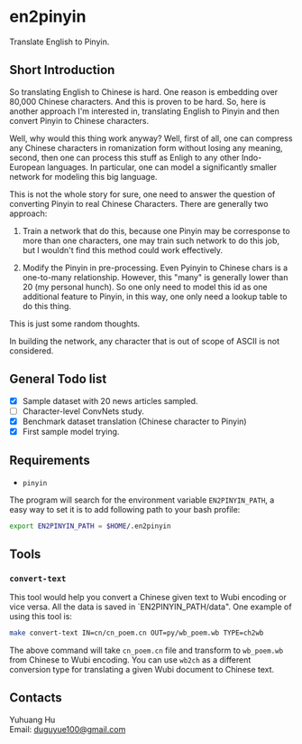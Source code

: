 # en2pinyin

Translate English to Pinyin.

## Short Introduction

So translating English to Chinese is hard. One reason is embedding over 80,000 Chinese characters. And this is proven to be hard. So, here is another approach I'm interested in, translating English to Pinyin and then convert Pinyin to Chinese characters.

Well, why would this thing work anyway? Well, first of all, one can compress any Chinese characters in romanization form without losing any meaning, second, then one can process this stuff as Enligh to any other Indo-European languages. In particular, one can model a significantly smaller network for modeling this big language.

This is not the whole story for sure, one need to answer the question of converting Pinyin to real Chinese Characters. There are generally two approach:

1. Train a network that do this, because one Pinyin may be corresponse to more than one characters, one may train such network to do this job, but I wouldn't find this method could work effectively.

2. Modify the Pinyin in pre-processing. Even Pyinyin to Chinese chars is a one-to-many relationship. However, this "many" is generally lower than 20 (my personal hunch). So one only need to model this id as one additional feature to Pinyin, in this way, one only need a lookup table to do this thing.

This is just some random thoughts.

In building the network, any character that is out of scope of ASCII is not considered.

## General Todo list

+ [x] Sample dataset with 20 news articles sampled.
+ [ ] Character-level ConvNets study.
+ [x] Benchmark dataset translation (Chinese character to Pinyin)
+ [x] First sample model trying.

## Requirements

+ `pinyin`

The program will search for the environment variable `EN2PINYIN_PATH`, a easy way to set it is to add following path to your bash profile:

```bash
export EN2PINYIN_PATH = $HOME/.en2pinyin
```

## Tools

### `convert-text`

This tool would help you convert a Chinese given text to Wubi encoding or vice versa.
All the data is saved in `EN2PINYIN_PATH/data". One example of using this tool is:

```bash
make convert-text IN=cn/cn_poem.cn OUT=py/wb_poem.wb TYPE=ch2wb
```

The above command will take `cn_poem.cn` file and transform to `wb_poem.wb`
from Chinese to Wubi encoding. You can use `wb2ch` as a different conversion
type for translating a given Wubi document to Chinese text.

## Contacts

Yuhuang Hu  
Email: duguyue100@gmail.com
